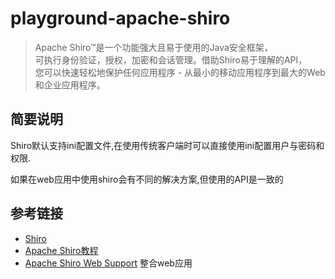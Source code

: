 # playground-apache-shiro

> Apache Shiro™是一个功能强大且易于使用的Java安全框架，  
> 可执行身份验证，授权，加密和会话管理。借助Shiro易于理解的API，  
> 您可以快速轻松地保护任何应用程序 - 从最小的移动应用程序到最大的Web和企业应用程序。

## 简要说明

Shiro默认支持ini配置文件,在使用传统客户端时可以直接使用ini配置用户与密码和权限.

如果在web应用中使用shiro会有不同的解决方案,但使用的API是一致的

## 参考链接 
- [Shiro](https://shiro.apache.org/)
- [Apache Shiro教程](https://shiro.apache.org/tutorial.html)
- [Apache Shiro Web Support](https://shiro.apache.org/web.html) 整合web应用